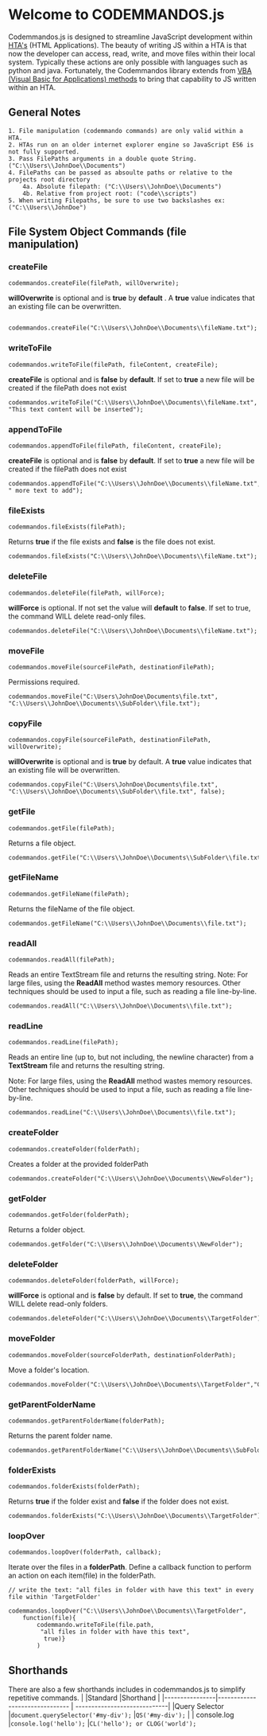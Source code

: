 # Welcome to CODEMMANDOS.js

Codemmandos.js is designed to streamline JavaScript development within [HTA's](https://docs.microsoft.com/en-us/previous-versions/ms536495(v=vs.85))  (HTML Applications). The beauty of writing JS within a HTA is that now the developer can access, read, write, and move files within their local system. Typically these actions are only possible with languages such as python and java. Fortunately, the Codemmandos library extends from [VBA (Visual Basic for Applications) methods](https://docs.microsoft.com/en-us/office/vba/language/reference/user-interface-help/opentextfile-method) to bring that capability to JS written within an HTA.

## General Notes
	1. File manipulation (codemmando commands) are only valid within a HTA.
	2. HTAs run on an older internet explorer engine so JavaScript ES6 is not fully supported.
	3. Pass FilePaths arguments in a double quote String. ("C:\\Users\\JohnDoe\\Documents")
	4. FilePaths can be passed as absoulte paths or relative to the projects root directory
		4a. Absolute filepath: ("C:\\Users\\JohnDoe\\Documents")
		4b. Relative from project root: ("code\\scripts")
	5. When writing Filepaths, be sure to use two backslashes ex: ("C:\\Users\\JohnDoe")

##  File System Object Commands (file manipulation) 

### createFile
	codemmandos.createFile(filePath, willOverwrite);
**willOverwrite** is optional and is **true** by **default** .  A **true** value indicates that an existing file can be overwritten.
 
	 codemmandos.createFile("C:\\Users\\JohnDoe\\Documents\\fileName.txt");

### writeToFile
	codemmandos.writeToFile(filePath, fileContent, createFile);
  **createFile** is optional and is **false** by **default**. If set to **true** a new file will be created if the filePath does not exist   

    codemmandos.writeToFile("C:\\Users\\JohnDoe\\Documents\\fileName.txt", "This text content will be inserted");

### appendToFile
	codemmandos.appendToFile(filePath, fileContent, createFile);
  **createFile** is optional and is **false** by **default**. If set to **true** a new file will be created if the filePath does not exist   
 
    codemmandos.appendToFile("C:\\Users\\JohnDoe\\Documents\\fileName.txt", " more text to add");

### fileExists
	codemmandos.fileExists(filePath);
Returns **true** if the file exists and **false** is the file does not exist.  
 
    codemmandos.fileExists("C:\\Users\\JohnDoe\\Documents\\fileName.txt");
    
### deleteFile
	codemmandos.deleteFile(filePath, willForce);
 **willForce** is optional. If not set the value will **default** to **false**. If set to true, the command WILL delete read-only files.  
 
    codemmandos.deleteFile("C:\\Users\\JohnDoe\\Documents\\fileName.txt");
    
### moveFile
	codemmandos.moveFile(sourceFilePath, destinationFilePath);
 Permissions required.
 
    codemmandos.moveFile("C:\Users\JohnDoe\Documents\file.txt", "C:\\Users\\JohnDoe\\Documents\\SubFolder\\file.txt");

### copyFile
	codemmandos.copyFile(sourceFilePath, destinationFilePath, willOverwrite);
 **willOverwrite** is optional and is **true** by default. A **true** value indicates that an existing file will be overwritten. 
 
    codemmandos.copyFile("C:\Users\JohnDoe\Documents\file.txt", "C:\\Users\\JohnDoe\\Documents\\SubFolder\\file.txt", false);

### getFile
	codemmandos.getFile(filePath);
Returns a file object. 
 
    codemmandos.getFile("C:\\Users\\JohnDoe\\Documents\\SubFolder\\file.txt");
### getFileName
	codemmandos.getFileName(filePath);
 Returns the fileName of the file object.
 
    codemmandos.getFileName("C:\\Users\\JohnDoe\\Documents\\file.txt");
    
 ### readAll
	codemmandos.readAll(filePath);
 Reads an entire TextStream file and returns the resulting string.
 Note: For large files, using the  **ReadAll**  method wastes memory resources. Other techniques should be used to input a file, such as reading a file line-by-line.
 
    codemmandos.readAll("C:\\Users\\JohnDoe\\Documents\\file.txt");
 ### readLine
	codemmandos.readLine(filePath);
 Reads an entire line (up to, but not including, the newline character) from a **TextStream** file and returns the resulting string.
 
 Note: For large files, using the  **ReadAll**  method wastes memory resources. Other techniques should be used to input a file, such as reading a file line-by-line.
 
    codemmandos.readLine("C:\\Users\\JohnDoe\\Documents\\file.txt");
### createFolder
	codemmandos.createFolder(folderPath);

Creates a folder at the provided folderPath
 
    codemmandos.createFolder("C:\\Users\\JohnDoe\\Documents\\NewFolder");
### getFolder
	codemmandos.getFolder(folderPath);
 Returns a folder object.   
 
    codemmandos.getFolder("C:\\Users\\JohnDoe\\Documents\\NewFolder");
### deleteFolder
	codemmandos.deleteFolder(folderPath, willForce);
**willForce** is optional and is **false** by default. If set to **true**, the command WILL delete read-only folders.    
 
    codemmandos.deleteFolder("C:\\Users\\JohnDoe\\Documents\\TargetFolder");
### moveFolder
	codemmandos.moveFolder(sourceFolderPath, destinationFolderPath);

Move a folder's location.

    codemmandos.moveFolder("C:\\Users\\JohnDoe\\Documents\\TargetFolder","C:\\Users\\JohnDoe\\Documents\\AnotherFolder");

### getParentFolderName
	codemmandos.getParentFolderName(folderPath);
 Returns the parent folder name. 

    codemmandos.getParentFolderName("C:\\Users\\JohnDoe\\Documents\\SubFolder");
### folderExists
	codemmandos.folderExists(folderPath);
 Returns **true** if the folder exist and **false**  if the folder does not exist.

    codemmandos.folderExists("C:\\Users\\JohnDoe\\Documents\\TargetFolder");
    
  ### loopOver
	codemmandos.loopOver(folderPath, callback);
 Iterate over the files in a **folderPath**. Define a callback function to perform an action on each item(file) in the folderPath.

    // write the text: "all files in folder with have this text" in every file within 'TargetFolder'
    
    codemmandos.loopOver("C:\\Users\\JohnDoe\\Documents\\TargetFolder", 
		function(file){
			codemmando.writeToFile(file.path,
			 "all files in folder with have this text",
			  true)}
			)
    
## Shorthands

There are also a few shorthands includes in codemmandos.js to simplify repetitive commands. 
|                |Standard                               |Shorthand                    |
|----------------|-------------------------------       | -----------------------------|
|Query Selector  |`document.querySelector('#my-div');`  |`QS('#my-div');`              |
| console.log    |`console.log('hello');`               |`CL('hello'); or CLOG('world');` 
